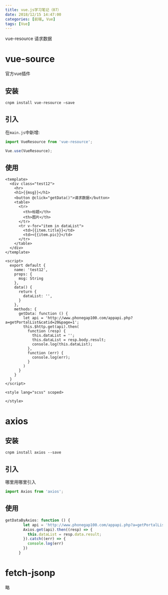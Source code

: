 ```yaml
---
title: vue.js学习笔记（07）
date: 2018/12/15 14:47:00
categories: [前端, Vue]
tags: [Vue]
---
```


vue-resource 请求数据

<!-- more -->

# vue-source

官方vue插件

## 安装

`cnpm install vue-resource –save`

## 引入

在`main.js`中新增:

```js
import VueResource from 'vue-resource';

Vue.use(VueResource);
```

## 使用

```vue
<template>
  <div class="test12">
    <hr>
    <h1>{{msg}}</h1>
    <button @click="getData()">请求数据</button>
    <table>
      <tr>
        <th>标题</th>
        <th>图片</th>
      </tr>
      <tr v-for="item in dataList">
        <td>{{item.title}}</td>
        <td><{{item.pic}}</td>
      </tr>
    </table>
  </div>
</template>

<script>
  export default {
    name: 'test12',
    props: {
      msg: String
    },
    data() {
      return {
        dataList: '',
      }
    },
    methods: {
      getData: function () {
        let api = 'http://www.phonegap100.com/appapi.php?a=getPortalList&catid=20&page=1';
        this.$http.get(api).then(
          function (resp) {
            this.dataList = '';
            this.dataList = resp.body.result;
            console.log(this.dataList);
          },
          function (err) {
            console.log(err);
          }
        )
      }
    }
  }
</script>

<style lang="scss" scoped>

</style>

```



# axios

## 安装

`cnpm install axios --save`

## 引入

哪里用哪里引入

```js
import Axios from 'axios';
```

## 使用

```js
getDataByAxios: function () {
        let api = 'http://www.phonegap100.com/appapi.php?a=getPortalList&catid=20&page=2';
        Axios.get(api).then((resp) => {
          this.dataList = resp.data.result;
        }).catch((err) => {
          console.log(err)
        })
      }
```



# fetch-jsonp

略